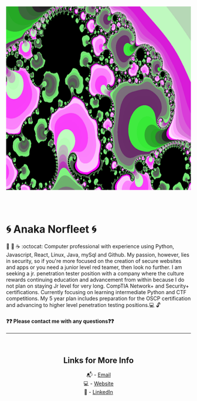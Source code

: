 <p align="center">
  <img width="660" height="500" src="Mando1.png">
</p>
<br />     
<br />

# 🌀 Anaka Norfleet 🌀


:snake: 🐧 ☕  :octocat:
Computer professional with experience using Python, Javascript, React, Linux, Java, mySql and Github. My passion, however, lies in security, so if you're more focused on the creation of secure websites and apps or you need a junior level red teamer, then look no further. I am seeking a jr. penetration tester position with a company where the culture rewards continuing education and advancement from within because I do not plan on staying Jr level for very long. CompTIA Network+ and Security+ certifications. Currently focusing on learning intermediate Python and CTF competitions. My 5 year plan includes preparation for the OSCP certification and advancing to higher level penetration testing positions.:computer: :unlock:

#### ❓❓ Please contact me with any questions❓❓

---

<br />
<div align="center">

## Links for More Info

📬 - [Email][2] <br />
💻 - [Website][3] <br />
💁 - [LinkedIn][1]

[1]: https://linkedin.com/in/fleetster22
[2]: mailto:anakanorfleet@gmail.com
[3]: https://fleetster22.github.io/portfolio/.

</div>
